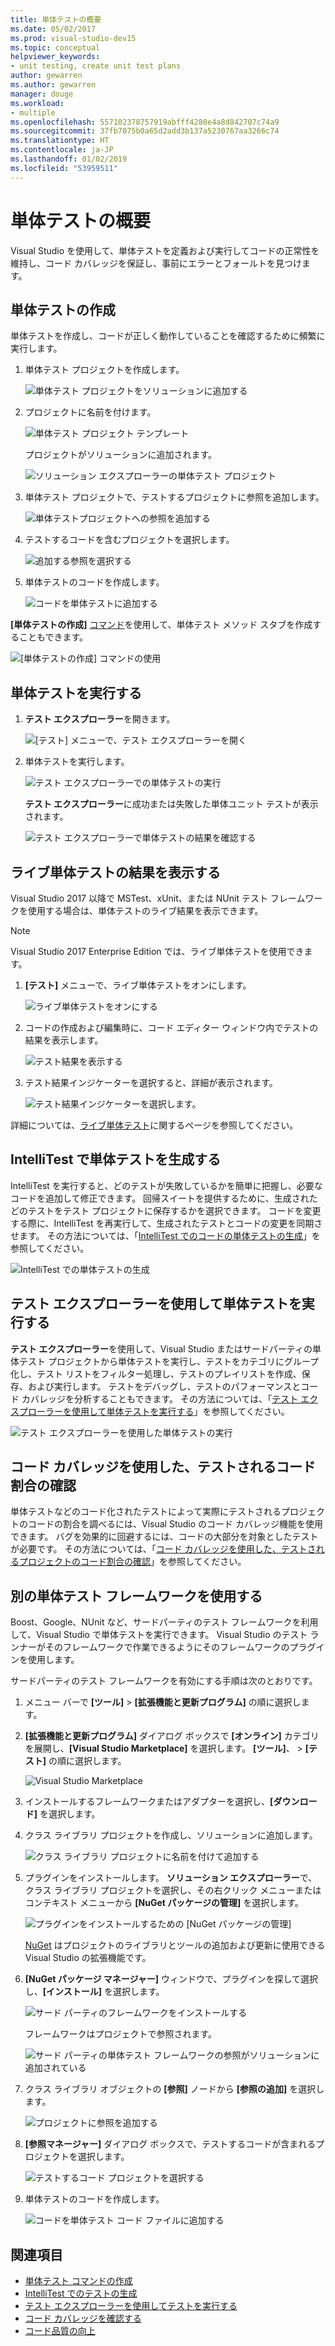 ```yaml
---
title: 単体テストの概要
ms.date: 05/02/2017
ms.prod: visual-studio-dev15
ms.topic: conceptual
helpviewer_keywords:
- unit testing, create unit test plans
author: gewarren
ms.author: gewarren
manager: douge
ms.workload:
- multiple
ms.openlocfilehash: 557102378757919abfff4280e4a8d842707c74a9
ms.sourcegitcommit: 37fb7075b0a65d2add3b137a5230767aa3266c74
ms.translationtype: HT
ms.contentlocale: ja-JP
ms.lasthandoff: 01/02/2019
ms.locfileid: "53959511"
---
```

# <a name="get-started-with-unit-testing"></a>単体テストの概要

Visual Studio を使用して、単体テストを定義および実行してコードの正常性を維持し、コード カバレッジを保証し、事前にエラーとフォールトを見つけます。

## <a name="create-unit-tests"></a>単体テストの作成

単体テストを作成し、コードが正しく動作していることを確認するために頻繁に実行します。

1. 単体テスト プロジェクトを作成します。

   ![単体テスト プロジェクトをソリューションに追加する](media/createunittest1.png)

1. プロジェクトに名前を付けます。

   ![単体テスト プロジェクト テンプレート](media/createunittest2.png)

   プロジェクトがソリューションに追加されます。

   ![ソリューション エクスプローラーの単体テスト プロジェクト](media/createunittest5.png)

1. 単体テスト プロジェクトで、テストするプロジェクトに参照を追加します。

   ![単体テストプロジェクトへの参照を追加する](media/createunittest6.png)

1. テストするコードを含むプロジェクトを選択します。

   ![追加する参照を選択する](media/createunittest7.png)

1. 単体テストのコードを作成します。

   ![コードを単体テストに追加する](media/createunittest8.png)

**[単体テストの作成]** [コマンド](create-unit-tests-menu.md)を使用して、単体テスト メソッド スタブを作成することもできます。

![[単体テストの作成] コマンドの使用](media/createunittestcommand2.png)

## <a name="run-unit-tests"></a>単体テストを実行する

1. **テスト エクスプローラー**を開きます。

   ![[テスト] メニューで、テスト エクスプローラーを開く](media/rununittest1.png)

1. 単体テストを実行します。

   ![テスト エクスプローラーでの単体テストの実行](media/rununittest2.png)

   **テスト エクスプローラー**に成功または失敗した単体ユニット テストが表示されます。

   ![テスト エクスプローラーで単体テストの結果を確認する](media/rununittest3.png)

## <a name="view-live-unit-test-results"></a>ライブ単体テストの結果を表示する

Visual Studio 2017 以降で MSTest、xUnit、または NUnit テスト フレームワークを使用する場合は、単体テストのライブ結果を表示できます。

> [!NOTE]
> Visual Studio 2017 Enterprise Edition では、ライブ単体テストを使用できます。

1. **[テスト]** メニューで、ライブ単体テストをオンにします。

   ![ライブ単体テストをオンにする](media/live-test-results-start.png)

1. コードの作成および編集時に、コード エディター ウィンドウ内でテストの結果を表示します。

   ![テスト結果を表示する](media/live-test-results-ui.png)

1. テスト結果インジケーターを選択すると、詳細が表示されます。

   ![テスト結果インジケーターを選択します。](media/live-test-results-details.png)

詳細については、[ライブ単体テスト](../test/live-unit-testing-intro.md)に関するページを参照してください。

## <a name="generate-unit-tests-with-intellitest"></a>IntelliTest で単体テストを生成する

IntelliTest を実行すると、どのテストが失敗しているかを簡単に把握し、必要なコードを追加して修正できます。 回帰スイートを提供するために、生成されたどのテストをテスト プロジェクトに保存するかを選択できます。 コードを変更する際に、IntelliTest を再実行して、生成されたテストとコードの変更を同期させます。 その方法については、「[IntelliTest でのコードの単体テストの生成](../test/generate-unit-tests-for-your-code-with-intellitest.md)」を参照してください。

![IntelliTest での単体テストの生成](media/intellitest.png)

## <a name="run-unit-tests-with-test-explorer"></a>テスト エクスプローラーを使用して単体テストを実行する

**テスト エクスプローラー**を使用して、Visual Studio またはサードパーティの単体テスト プロジェクトから単体テストを実行し、テストをカテゴリにグループ化し、テスト リストをフィルター処理し、テストのプレイリストを作成、保存、および実行します。 テストをデバッグし、テストのパフォーマンスとコード カバレッジを分析することもできます。 その方法については、「[テスト エクスプローラーを使用して単体テストを実行する](../test/run-unit-tests-with-test-explorer.md)」を参照してください。

![テスト エクスプローラーを使用した単体テストの実行](media/testexplorer.png)

## <a name="use-code-coverage-to-determine-how-much-code-is-being-tested"></a>コード カバレッジを使用した、テストされるコード割合の確認

単体テストなどのコード化されたテストによって実際にテストされるプロジェクトのコードの割合を調べるには、Visual Studio のコード カバレッジ機能を使用できます。 バグを効果的に回避するには、コードの大部分を対象としたテストが必要です。 その方法については、「[コード カバレッジを使用した、テストされるプロジェクトのコード割合の確認](../test/using-code-coverage-to-determine-how-much-code-is-being-tested.md)」を参照してください。

## <a name="use-a-different-unit-test-framework"></a>別の単体テスト フレームワークを使用する

Boost、Google、NUnit など、サードパーティのテスト フレームワークを利用して、Visual Studio で単体テストを実行できます。 Visual Studio のテスト ランナーがそのフレームワークで作業できるようにそのフレームワークのプラグインを使用します。

サードパーティのテスト フレームワークを有効にする手順は次のとおりです。

1. メニュー バーで **[ツール]** > **[拡張機能と更新プログラム]** の順に選択します。

1. **[拡張機能と更新プログラム]** ダイアログ ボックスで **[オンライン]** カテゴリを展開し、**[Visual Studio Marketplace]** を選択します。 **[ツール]**、 > **[テスト]** の順に選択します。

   ![Visual Studio Marketplace](media/extensions-and-updates-testing.png)

1. インストールするフレームワークまたはアダプターを選択し、**[ダウンロード]** を選択します。

1. クラス ライブラリ プロジェクトを作成し、ソリューションに追加します。

   ![クラス ライブラリ プロジェクトに名前を付けて追加する](media/create3rdpartyunittest3.png)

1. プラグインをインストールします。 **ソリューション エクスプローラー**で、クラス ライブラリ プロジェクトを選択し、その右クリック メニューまたはコンテキスト メニューから **[NuGet パッケージの管理]** を選択します。

   ![プラグインをインストールするための [NuGet パッケージの管理]](media/create3rdpartyunittest3a.png)

   [NuGet](https://www.nuget.org/) はプロジェクトのライブラリとツールの追加および更新に使用できる Visual Studio の拡張機能です。

1. **[NuGet パッケージ マネージャー]** ウィンドウで、プラグインを探して選択し、**[インストール]** を選択します。

   ![サード パーティのフレームワークをインストールする](media/create3rdpartyunittest4.png)

   フレームワークはプロジェクトで参照されます。

   ![サード パーティの単体テスト フレームワークの参照がソリューションに追加されている](media/create3rdpartyunittest6.png)

1. クラス ライブラリ オブジェクトの **[参照]** ノードから **[参照の追加]** を選択します。

   ![プロジェクトに参照を追加する](media/createunittest6.png)

1. **[参照マネージャー]** ダイアログ ボックスで、テストするコードが含まれるプロジェクトを選択します。

   ![テストするコード プロジェクトを選択する](media/createunittest7.png)

1. 単体テストのコードを作成します。

   ![コードを単体テスト コード ファイルに追加する](media/create3rdpartyunittest7.png)

## <a name="see-also"></a>関連項目

* [単体テスト コマンドの作成](create-unit-tests-menu.md)
* [IntelliTest でのテストの生成](generate-unit-tests-for-your-code-with-intellitest.md)
* [テスト エクスプローラーを使用してテストを実行する](run-unit-tests-with-test-explorer.md)
* [コード カバレッジを確認する](using-code-coverage-to-determine-how-much-code-is-being-tested.md)
* [コード品質の向上](improve-code-quality.md)